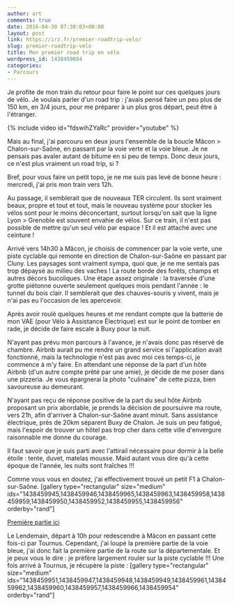 ```yaml
---
author: art
comments: true
date: 2016-04-30 07:30:03+00:00
layout: post
link: https://irz.fr/premier-roadtrip-velo/
slug: premier-roadtrip-velo
title: Mon premier road trip en vélo
wordpress_id: 1438459884
categories:
- Parcours
---
```


Je profite de mon train du retour pour faire le point sur ces quelques jours de vélo. Je voulais parler d'un road trip : j'avais pensé faire un peu plus de 150 km, en 3/4 jours, pour me préparer à un plus gros départ, peut être à l'étranger.<!-- more -->

{% include video id="fdswihZYaRc" provider="youtube" %}

Mais au final, j'ai parcouru en deux jours l'ensemble de la boucle Mâcon > Chalon-sur-Saône, en passant par la voie verte et la voie bleue. Je ne pensais pas avaler autant de bitume en si peu de temps. Donc deux jours, ce n'est plus vraiment un road trip, si ?

Bref, pour vous faire un petit topo, je ne me suis pas levé de bonne heure : mercredi, j'ai pris mon train vers 12h.

Au passage, il semblerait que de nouveaux TER circulent. Ils sont vraiment beaux, propre et tout et tout, mais le nouveau système pour stocker les vélos sont pour le moins déconcertant, surtout lorsqu'on sait que la ligne Lyon > Grenoble est souvent envahie de vélos. Sur ce train, il n'est pas possible de mettre qu'un seul vélo par espace ! Et il est attaché avec une ceinture !

Arrivé vers 14h30 à Mâcon, je choisis de commencer par la voie verte, une piste cyclable qui remonte en direction de Chalon-sur-Saône en passant par Cluny. Les paysages sont vraiment sympa, quoi que, je ne me sentais pas trop dépaysé au milieu des vaches ! La route borde des forêts, champs et autres décors bucoliques. Une étape assez originale : la traversée d'une grotte piétonne ouverte seulement quelques mois pendant l'année : le tunnel du bois clair. Il semblerait que des chauves-souris y vivent, mais je n'ai pas eu l'occasion de les apercevoir.

Après avoir roulé quelques heures et me rendant compte que la batterie de mon VAE (pour Vélo à Assistance Électrique) est sur le point de tomber en rade, je décide de faire escale à Buxy pour la nuit.

N'ayant pas prévu mon parcours à l'avance, je n'avais donc pas réservé de chambre. Airbnb aurait pu me rendre un grand service si l'application avait fonctionné, mais la technologie n'est pas avec moi ces temps-ci, je commence à m'y faire. En attendant une réponse de la part d'un hôte Airbnb (d'un autre compte prêté par une amie), je décide de me poser dans une pizzeria. Je vous épargnerai la photo "culinaire" de cette pizza, bien savoureuse au demeurant.

N'ayant pas reçu de réponse positive de la part du seul hôte Airbnb proposant un prix abordable, je prends la décision de poursuivre ma route, vers 21h, afin d'arriver à Chalon-sur-Saône avant minuit. Sans assistance électrique, près de 20km séparent Buxy de Chalon. Je suis un peu fatigué, mais l'espoir de trouver un hôtel pas trop cher dans cette ville d'envergure raisonnable me donne du courage.

Il faut savoir que je suis parti avec l'attirail nécessaire pour dormir à la belle étoile : tente, duvet, matelas mousse. Maid autant vous dire qu'à cette époque de l'année, les nuits sont fraîches !!!

Comme vous vous en doutez, j'ai effectivement trouvé un petit F1 à Chalon-sur-Saône.
[gallery type="rectangular" size="medium" ids="1438459945,1438459946,1438459965,1438459963,1438459958,1438459959,1438459950,1438459952,1438459955,1438459956" orderby="rand"]

[Première partie ici](https://irz.fr/premier-roadtrip-velo)

Le Lendemain, départ à 10h pour redescendre à Mâcon en passant cette fois-ci par Tournus. Cependant, j'ai loupé la première partie de la voie bleue, j'ai donc fait la première partie de la route sur la départementale. Et je peux vous le dire : je préfère largement rouler sur la piste cyclable !!! Une fois arrivé à Tournus, je récupère la piste :
[gallery type="rectangular" size="medium" ids="1438459951,1438459947,1438459948,1438459949,1438459961,1438459962,1438459960,1438459957,1438459966,1438459954" orderby="rand"]
